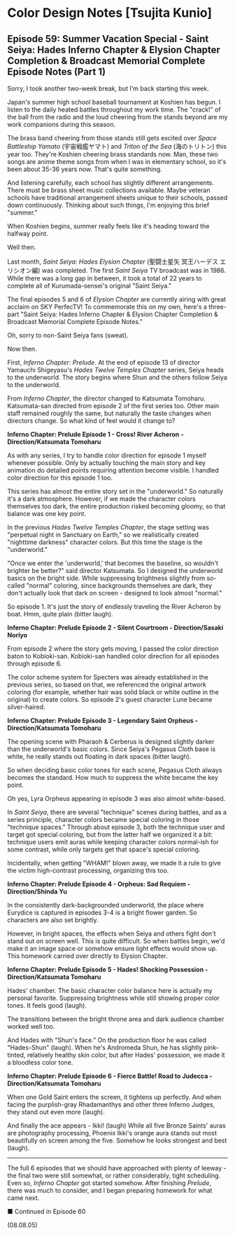 # Color Design Notes [Tsujita Kunio]

## Episode 59: Summer Vacation Special - Saint Seiya: Hades Inferno Chapter & Elysion Chapter Completion & Broadcast Memorial Complete Episode Notes (Part 1)

Sorry, I took another two-week break, but I'm back starting this week.

Japan's summer high school baseball tournament at Koshien has begun. I listen to the daily heated battles throughout my work time. The "crack!" of the ball from the radio and the loud cheering from the stands beyond are my work companions during this season.

The brass band cheering from those stands still gets excited over *Space Battleship Yamato* (宇宙戦艦ヤマト) and *Triton of the Sea* (海のトリトン) this year too. They're Koshien cheering brass standards now. Man, these two songs are anime theme songs from when I was in elementary school, so it's been about 35-36 years now. That's quite something.

And listening carefully, each school has slightly different arrangements. There must be brass sheet music collections available. Maybe veteran schools have traditional arrangement sheets unique to their schools, passed down continuously. Thinking about such things, I'm enjoying this brief "summer."

When Koshien begins, summer really feels like it's heading toward the halfway point.

Well then.

Last month, *Saint Seiya: Hades Elysion Chapter* (聖闘士星矢 冥王ハーデス エリシオン編) was completed. The first *Saint Seiya* TV broadcast was in 1986. While there was a long gap in between, it took a total of 22 years to complete all of Kurumada-sensei's original "Saint Seiya."

The final episodes 5 and 6 of *Elysion Chapter* are currently airing with great acclaim on SKY PerfecTV! To commemorate this on my own, here's a three-part "Saint Seiya: Hades Inferno Chapter & Elysion Chapter Completion & Broadcast Memorial Complete Episode Notes."

Oh, sorry to non-Saint Seiya fans (sweat).

Now then.

First, *Inferno Chapter: Prelude*. At the end of episode 13 of director Yamauchi Shigeyasu's *Hades Twelve Temples Chapter* series, Seiya heads to the underworld. The story begins where Shun and the others follow Seiya to the underworld.

From *Inferno Chapter*, the director changed to Katsumata Tomoharu. Katsumata-san directed from episode 2 of the first series too. Other main staff remained roughly the same, but naturally the taste changes when directors change. So what kind of feel would it change to?

**Inferno Chapter: Prelude Episode 1 - Cross! River Acheron - Direction/Katsumata Tomoharu**

As with any series, I try to handle color direction for episode 1 myself whenever possible. Only by actually touching the main story and key animation do detailed points requiring attention become visible. I handled color direction for this episode 1 too.

This series has almost the entire story set in the "underworld." So naturally it's a dark atmosphere. However, if we made the character colors themselves too dark, the entire production risked becoming gloomy, so that balance was one key point.

In the previous *Hades Twelve Temples Chapter*, the stage setting was "perpetual night in Sanctuary on Earth," so we realistically created "nighttime darkness" character colors. But this time the stage is the "underworld."

"Once we enter the 'underworld,' that becomes the baseline, so wouldn't brighter be better?" said director Katsumata. So I designed the underworld basics on the bright side. While suppressing brightness slightly from so-called "normal" coloring, since backgrounds themselves are dark, they don't actually look that dark on screen - designed to look almost "normal."

So episode 1. It's just the story of endlessly traveling the River Acheron by boat. Hmm, quite plain (bitter laugh).

**Inferno Chapter: Prelude Episode 2 - Silent Courtroom - Direction/Sasaki Noriyo**

From episode 2 where the story gets moving, I passed the color direction baton to Kobioki-san. Kobioki-san handled color direction for all episodes through episode 6.

The color scheme system for Specters was already established in the previous series, so based on that, we referenced the original artwork coloring (for example, whether hair was solid black or white outline in the original) to create colors. So episode 2's guest character Lune became silver-haired.

**Inferno Chapter: Prelude Episode 3 - Legendary Saint Orpheus - Direction/Katsumata Tomoharu**

The opening scene with Pharaoh & Cerberus is designed slightly darker than the underworld's basic colors. Since Seiya's Pegasus Cloth base is white, he really stands out floating in dark spaces (bitter laugh).

So when deciding basic color tones for each scene, Pegasus Cloth always becomes the standard. How much to suppress the white became the key point.

Oh yes, Lyra Orpheus appearing in episode 3 was also almost white-based.

In *Saint Seiya*, there are several "technique" scenes during battles, and as a series principle, character colors became special coloring in those "technique spaces." Through about episode 3, both the technique user and target got special coloring, but from the latter half we organized it a bit: technique users emit auras while keeping character colors normal-ish for some contrast, while only targets get that space's special coloring.

Incidentally, when getting "WHAM!" blown away, we made it a rule to give the victim high-contrast processing, organizing this too.

**Inferno Chapter: Prelude Episode 4 - Orpheus: Sad Requiem - Direction/Shinda Yu**

In the consistently dark-backgrounded underworld, the place where Eurydice is captured in episodes 3-4 is a bright flower garden. So characters are also set brightly.

However, in bright spaces, the effects when Seiya and others fight don't stand out on screen well. This is quite difficult. So when battles begin, we'd make it an image space or somehow ensure light effects would show up. This homework carried over directly to Elysion Chapter.

**Inferno Chapter: Prelude Episode 5 - Hades! Shocking Possession - Direction/Katsumata Tomoharu**

Hades' chamber. The basic character color balance here is actually my personal favorite. Suppressing brightness while still showing proper color tones. It feels good (laugh).

The transitions between the bright throne area and dark audience chamber worked well too.

And Hades with "Shun's face." On the production floor he was called "Hades-Shun" (laugh). When he's Andromeda Shun, he has slightly pink-tinted, relatively healthy skin color, but after Hades' possession, we made it a bloodless color tone.

**Inferno Chapter: Prelude Episode 6 - Fierce Battle! Road to Judecca - Direction/Katsumata Tomoharu**

When one Gold Saint enters the screen, it tightens up perfectly. And when facing the purplish-gray Rhadamanthys and other three Inferno Judges, they stand out even more (laugh).

And finally the ace appears - Ikki! (laugh) While all five Bronze Saints' auras are photography processing, Phoenix Ikki's orange aura stands out most beautifully on screen among the five. Somehow he looks strongest and best (laugh).

***

The full 6 episodes that we should have approached with plenty of leeway - the final two were still somewhat, or rather considerably, tight scheduling. Even so, *Inferno Chapter* got started somehow. After finishing *Prelude*, there was much to consider, and I began preparing homework for what came next.

■ Continued in Episode 60

(08.08.05)